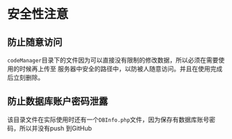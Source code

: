 # 安全性注意

## 防止随意访问
`codeManager`目录下的文件因为可以直接没有限制的修改数据，所以必须在需要使用的时候再上传至
服务器中安全的路径中，以防被人随意访问。并且在使用完成后立刻删除。

## 防止数据库账户密码泄露
该目录文件在实际使用时还有一个`DBInfo.php`文件，因为保存有数据库账号密码，所以并没有push
到GitHub
